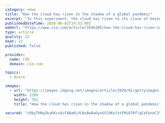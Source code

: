 ```yaml
---
category: news
title: "How the cloud has risen in the shadow of a global pandemic"
excerpt: "In this experiment, the cloud has risen to its claim of being scalable and resilient. The sudden shift of millions of people to a remote work infrastructure has been made possible only due to the cloud."
publishedDateTime: 2020-06-02T14:53:00Z
webUrl: "https://www.cio.com/article/3546305/how-the-cloud-has-risen-in-the-shadow-of-a-global-pandemicin-a-disrupted-world-cloud-computing-rol.html"
type: article
quality: 22
heat: 22
published: false

provider:
  name: CIO
  domain: cio.com

topics:
  - Azure

images:
  - url: "https://images.idgesg.net/images/article/2020/01/gettyimages-1064982786-100828145-large.jpg"
    width: 1200
    height: 762
    title: "How the cloud has risen in the shadow of a global pandemic"

secured: "z9byTH0q3kyKKcvAiFABaKLVLNx8w8aOynGSl0KxfztFMiQ7RflqCeFwneC3YucqwoTX37yLg04obPzdiwX/iajb1754x56Ew2GUCK+At81ynb+RIPhx4OwwCE6Nk9H6rBzsIM/ecQXB4lvEAZ0/sQBcpzDnBQXVE/zTKNKqsh5HRsTVMp+My9Vu/hSHFNwd6JXGnU++2555N9TzW4hByM8SXtF+vGgx3VSfpCbN1psC31sWHxmp08khE/mvtaVU0U+a7JTKb8MS8zBrt4/U+GdX7GhW4HHxA2GX1zlAOPs2U7u+YUo2WH5MbihJ/KiJ;Kz6QHNhoWErUd4v6jOYuPg=="
---
```



